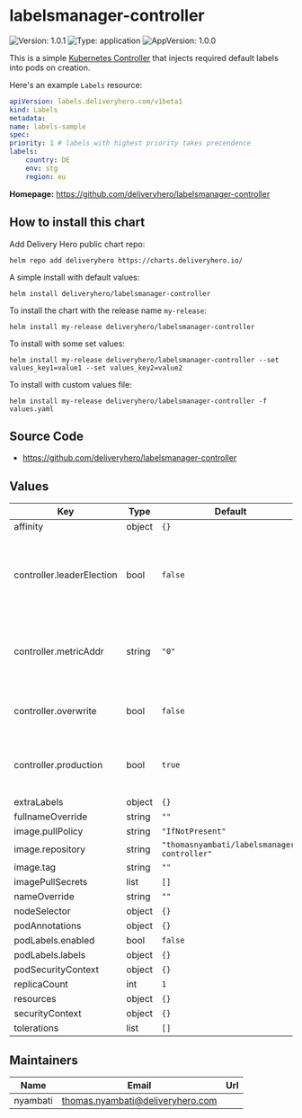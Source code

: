 # labelsmanager-controller

![Version: 1.0.1](https://img.shields.io/badge/Version-1.0.1-informational?style=flat-square) ![Type: application](https://img.shields.io/badge/Type-application-informational?style=flat-square) ![AppVersion: 1.0.0](https://img.shields.io/badge/AppVersion-1.0.0-informational?style=flat-square)

This is a simple [Kubernetes Controller](https://kubernetes.io/docs/concepts/architecture/controller/) that injects required default labels into pods on creation.

Here's an example `Labels` resource:

```yaml
apiVersion: labels.deliveryhero.com/v1beta1
kind: Labels
metadata:
name: labels-sample
spec:
priority: 1 # labels with highest priority takes precendence
labels:
    country: DE
    env: stg
    region: eu

```

**Homepage:** <https://github.com/deliveryhero/labelsmanager-controller>

## How to install this chart

Add Delivery Hero public chart repo:

```console
helm repo add deliveryhero https://charts.deliveryhero.io/
```

A simple install with default values:

```console
helm install deliveryhero/labelsmanager-controller
```

To install the chart with the release name `my-release`:

```console
helm install my-release deliveryhero/labelsmanager-controller
```

To install with some set values:

```console
helm install my-release deliveryhero/labelsmanager-controller --set values_key1=value1 --set values_key2=value2
```

To install with custom values file:

```console
helm install my-release deliveryhero/labelsmanager-controller -f values.yaml
```

## Source Code

* <https://github.com/deliveryhero/labelsmanager-controller>

## Values

| Key | Type | Default | Description |
|-----|------|---------|-------------|
| affinity | object | `{}` |  |
| controller.leaderElection | bool | `false` | Enable leader election for running multiple controller pods |
| controller.metricAddr | string | `"0"` | Address to serve prometheus metrics on. "0" is disabled. |
| controller.overwrite | bool | `false` | Overwrite any similar label on the pod. |
| controller.production | bool | `true` | The log level of the controller. enable for json logs |
| extraLabels | object | `{}` |  |
| fullnameOverride | string | `""` |  |
| image.pullPolicy | string | `"IfNotPresent"` |  |
| image.repository | string | `"thomasnyambati/labelsmanager-controller"` |  |
| image.tag | string | `""` |  |
| imagePullSecrets | list | `[]` |  |
| nameOverride | string | `""` |  |
| nodeSelector | object | `{}` |  |
| podAnnotations | object | `{}` |  |
| podLabels.enabled | bool | `false` |  |
| podLabels.labels | object | `{}` |  |
| podSecurityContext | object | `{}` |  |
| replicaCount | int | `1` |  |
| resources | object | `{}` |  |
| securityContext | object | `{}` |  |
| tolerations | list | `[]` |  |

## Maintainers

| Name | Email | Url |
| ---- | ------ | --- |
| nyambati | thomas.nyambati@deliveryhero.com |  |
